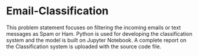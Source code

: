 # Email-Classification
This problem statement focuses on filtering the incoming emails or text messages as Spam or Ham. Python is used for developing the classification system and the model is built on Jupyter Notebook.
A complete report on the Classification system is uploaded with the source code file.
